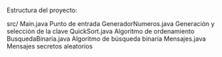 
Estructura del proyecto:

src/
 Main.java               Punto de entrada
 GeneradorNumeros.java   Generación y selección de la clave
 QuickSort.java          Algoritmo de ordenamiento
 BusquedaBinaria.java    Algoritmo de búsqueda binaria
 Mensajes.java           Mensajes secretos aleatorios
